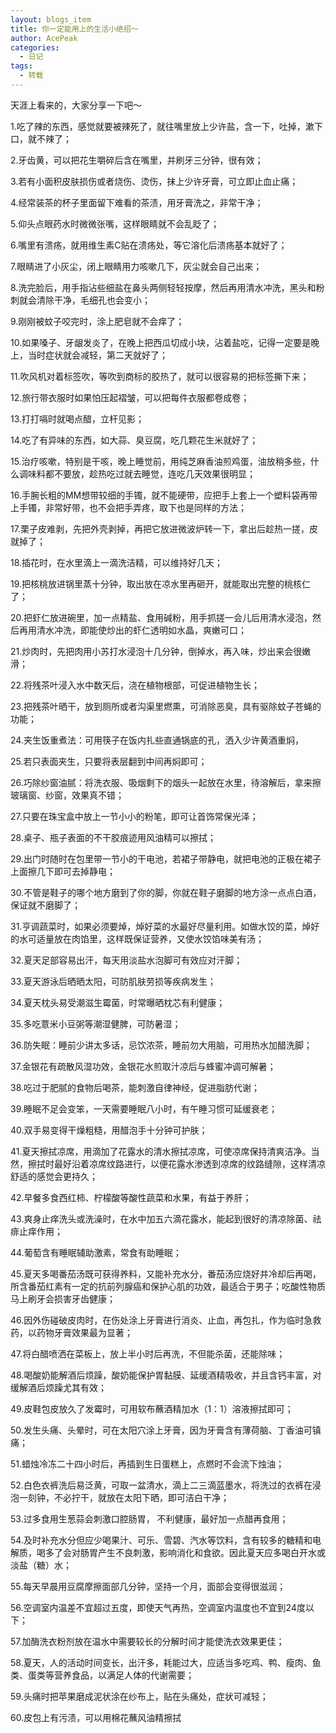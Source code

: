 ```yaml
---
layout: blogs_item
title: 你一定能用上的生活小绝招～
author: AcePeak
categories:
  - 日记
tags:
  - 转载
---
```


天涯上看来的，大家分享一下吧～

1.吃了辣的东西，感觉就要被辣死了，就往嘴里放上少许盐，含一下，吐掉，漱下口，就不辣了；

2.牙齿黄，可以把花生嚼碎后含在嘴里，并刷牙三分钟，很有效；

3.若有小面积皮肤损伤或者烧伤、烫伤，抹上少许牙膏，可立即止血止痛；

4.经常装茶的杯子里面留下难看的茶渍，用牙膏洗之，非常干净；

5.仰头点眼药水时微微张嘴，这样眼睛就不会乱眨了；

6.嘴里有溃疡，就用维生素C贴在溃疡处，等它溶化后溃疡基本就好了；

7.眼睛进了小灰尘，闭上眼睛用力咳嗽几下，灰尘就会自己出来；

8.洗完脸后，用手指沾些细盐在鼻头两侧轻轻按摩，然后再用清水冲洗，黑头和粉刺就会清除干净，毛细孔也会变小；

9.刚刚被蚊子咬完时，涂上肥皂就不会痒了；

10.如果嗓子、牙龈发炎了，在晚上把西瓜切成小块，沾着盐吃，记得一定要是晚上，当时症状就会减轻，第二天就好了；

11.吹风机对着标签吹，等吹到商标的胶热了，就可以很容易的把标签撕下来；

12.旅行带衣服时如果怕压起褶皱，可以把每件衣服都卷成卷；

13.打打嗝时就喝点醋，立杆见影；

14.吃了有异味的东西，如大蒜、臭豆腐，吃几颗花生米就好了；

15.治疗咳嗽，特别是干咳，晚上睡觉前，用纯芝麻香油煎鸡蛋，油放稍多些，什么调味料都不要放，趁热吃过就去睡觉，连吃几天效果很明显；

16.手腕长粗的MM想带较细的手镯，就不能硬带，应把手上套上一个塑料袋再带上手镯，非常好带，也不会把手弄疼，取下也是同样的方法；

17.栗子皮难剥，先把外壳剥掉，再把它放进微波炉转一下，拿出后趁热一搓，皮就掉了；

18.插花时，在水里滴上一滴洗洁精，可以维持好几天；

19.把核桃放进锅里蒸十分钟，取出放在凉水里再砸开，就能取出完整的桃核仁了；

20.把虾仁放进碗里，加一点精盐、食用碱粉，用手抓搓一会儿后用清水浸泡，然后再用清水冲洗，即能使炒出的虾仁透明如水晶，爽嫩可口；

21.炒肉时，先把肉用小苏打水浸泡十几分钟，倒掉水，再入味，炒出来会很嫩滑；

22.将残茶叶浸入水中数天后，浇在植物根部，可促进植物生长；

23.把残茶叶晒干，放到厕所或者沟渠里燃熏，可消除恶臭，具有驱除蚊子苍蝇的功能；

24.夹生饭重煮法：可用筷子在饭内扎些直通锅底的孔，洒入少许黄酒重焖，

25.若只表面夹生，只要将表层翻到中间再焖即可；

26.巧除纱窗油腻：将洗衣服、吸烟剩下的烟头一起放在水里，待溶解后，拿来擦玻璃窗、纱窗，效果真不错；

27.只要在珠宝盒中放上一节小小的粉笔，即可让首饰常保光泽；

28.桌子、瓶子表面的不干胶痕迹用风油精可以擦拭；

29.出门时随时在包里带一节小的干电池，若裙子带静电，就把电池的正极在裙子上面擦几下即可去掉静电；

30.不管是鞋子的哪个地方磨到了你的脚，你就在鞋子磨脚的地方涂一点点白酒，保证就不磨脚了；

31.亨调蔬菜时，如果必须要焯，焯好菜的水最好尽量利用。如做水饺的菜，焯好的水可适量放在肉馅里，这样既保证营养，又使水饺馅味美有汤；

32.夏天足部容易出汗，每天用淡盐水泡脚可有效应对汗脚；

33.夏天游泳后晒晒太阳，可防肌肤劳损等疾病发生；

34.夏天枕头易受潮滋生霉菌，时常曝晒枕芯有利健康；

35.多吃薏米小豆粥等潮湿健脾，可防暑湿；

36.防失眠：睡前少讲太多话，忌饮浓茶，睡前勿大用脑，可用热水加醋洗脚；

37.金银花有疏散风湿功效，金银花水煎取汁凉后与蜂蜜冲调可解暑；

38.吃过于肥腻的食物后喝茶，能刺激自律神经，促进脂肪代谢；

39.睡眠不足会变笨，一天需要睡眠八小时，有午睡习惯可延缓衰老；

40.双手易变得干燥粗糙，用醋泡手十分钟可护肤；

41.夏天擦拭凉席，用滴加了花露水的清水擦拭凉席，可使凉席保持清爽洁净。当然，擦拭时最好沿着凉席纹路进行，以便花露水渗透到凉席的纹路缝隙，这样清凉舒适的感觉会更持久；

42.早餐多食西红柿、柠檬酸等酸性蔬菜和水果，有益于养肝；

43.爽身止痒洗头或洗澡时，在水中加五六滴花露水，能起到很好的清凉除菌、祛痱止痒作用；

44.葡萄含有睡眠辅助激素，常食有助睡眠；

45.夏天多喝番茄汤既可获得养料，又能补充水分，番茄汤应烧好并冷却后再喝，所含番茄红素有一定的抗前列腺癌和保护心肌的功效，最适合于男子；吃酸性物质马上刷牙会损害牙齿健康；

46.因外伤碰破皮肉时，在伤处涂上牙膏进行消炎、止血，再包扎，作为临时急救药，以药物牙膏效果最为显著；

47.将白醋喷洒在菜板上，放上半小时后再洗，不但能杀菌，还能除味；

48.喝酸奶能解酒后烦躁，酸奶能保护胃黏膜、延缓酒精吸收，并且含钙丰富，对缓解酒后烦躁尤其有效；

49.皮鞋包皮放久了发霉时，可用软布蘸酒精加水（1：1）溶液擦拭即可；

50.发生头痛、头晕时，可在太阳穴涂上牙膏，因为牙膏含有薄荷脑、丁香油可镇痛；

51.蜡烛冷冻二十四小时后，再插到生日蛋糕上，点燃时不会流下烛油；

52.白色衣裤洗后易泛黄，可取一盆清水，滴上二三滴蓝墨水，将洗过的衣裤在浸泡一刻钟，不必拧干，就放在太阳下晒，即可洁白干净；

53.过多食用生葱蒜会刺激口腔肠胃， 不利健康，最好加一点醋再食用；

54.及时补充水分但应少喝果汁、可乐、雪碧、汽水等饮料，含有较多的糖精和电解质，喝多了会对肠胃产生不良刺激，影响消化和食欲。因此夏天应多喝白开水或淡盐（糖）水；

55.每天早晨用豆腐摩擦面部几分钟，坚持一个月，面部会变得很滋润；

56.空调室内温差不宜超过五度，即使天气再热，空调室内温度也不宜到24度以下；

57.加酶洗衣粉剂放在温水中需要较长的分解时间才能使洗衣效果更佳；

58.夏天，人的活动时间变长，出汗多，耗能过大，应适当多吃鸡、鸭、瘦肉、鱼类、蛋类等营养食品，以满足人体的代谢需要；

59.头痛时把苹果磨成泥状涂在纱布上，贴在头痛处，症状可减轻；

60.皮包上有污渍，可以用棉花蘸风油精擦拭
